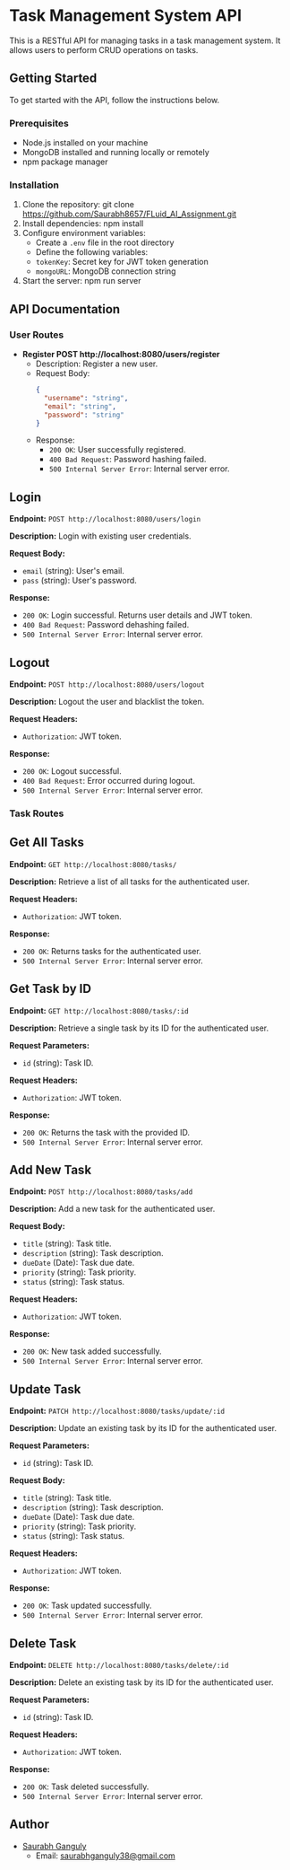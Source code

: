 # Task Management System API

This is a RESTful API for managing tasks in a task management system. It allows users to perform CRUD operations on tasks.

## Getting Started

To get started with the API, follow the instructions below.

### Prerequisites

- Node.js installed on your machine
- MongoDB installed and running locally or remotely
- npm package manager

### Installation

1. Clone the repository: git clone <https://github.com/Saurabh8657/FLuid_AI_Assignment.git>
2. Install dependencies: npm install
3. Configure environment variables:
   - Create a `.env` file in the root directory
   - Define the following variables:
    - `tokenKey`: Secret key for JWT token generation
    - `mongoURL`: MongoDB connection string
4. Start the server: npm run server


## API Documentation

### User Routes

- **Register POST http://localhost:8080/users/register**
  - Description: Register a new user.
  - Request Body:
    ```json
    {
      "username": "string",
      "email": "string",
      "password": "string"
    }
    ```
  - Response:
    - `200 OK`: User successfully registered.
    - `400 Bad Request`: Password hashing failed.
    - `500 Internal Server Error`: Internal server error.

<!-- **Endpoint:** `POST http://localhost:8080/users/register`

**Description:** Register a new user.

**Request Body:**
- `userName` (string): User's username.
- `email` (string): User's email.
- `pass` (string): User's password.

**Response:**
- `200 OK`: User successfully registered.
- `400 Bad Request`: Password hashing failed.
- `500 Internal Server Error`: Internal server error. -->

## Login

**Endpoint:** `POST http://localhost:8080/users/login`

**Description:** Login with existing user credentials.

**Request Body:**
- `email` (string): User's email.
- `pass` (string): User's password.

**Response:**
- `200 OK`: Login successful. Returns user details and JWT token.
- `400 Bad Request`: Password dehashing failed.
- `500 Internal Server Error`: Internal server error.

## Logout

**Endpoint:** `POST http://localhost:8080/users/logout`

**Description:** Logout the user and blacklist the token.

**Request Headers:**
- `Authorization`: JWT token.

**Response:**
- `200 OK`: Logout successful.
- `400 Bad Request`: Error occurred during logout.
- `500 Internal Server Error`: Internal server error.

### Task Routes

## Get All Tasks

**Endpoint:** `GET http://localhost:8080/tasks/`

**Description:** Retrieve a list of all tasks for the authenticated user.

**Request Headers:**
- `Authorization`: JWT token.

**Response:**
- `200 OK`: Returns tasks for the authenticated user.
- `500 Internal Server Error`: Internal server error.

## Get Task by ID

**Endpoint:** `GET http://localhost:8080/tasks/:id`

**Description:** Retrieve a single task by its ID for the authenticated user.

**Request Parameters:**
- `id` (string): Task ID.

**Request Headers:**
- `Authorization`: JWT token.

**Response:**
- `200 OK`: Returns the task with the provided ID.
- `500 Internal Server Error`: Internal server error.

## Add New Task

**Endpoint:** `POST http://localhost:8080/tasks/add`

**Description:** Add a new task for the authenticated user.

**Request Body:**
- `title` (string): Task title.
- `description` (string): Task description.
- `dueDate` (Date): Task due date.
- `priority` (string): Task priority.
- `status` (string): Task status.

**Request Headers:**
- `Authorization`: JWT token.

**Response:**
- `200 OK`: New task added successfully.
- `500 Internal Server Error`: Internal server error.

## Update Task

**Endpoint:** `PATCH http://localhost:8080/tasks/update/:id`

**Description:** Update an existing task by its ID for the authenticated user.

**Request Parameters:**
- `id` (string): Task ID.

**Request Body:**
- `title` (string): Task title.
- `description` (string): Task description.
- `dueDate` (Date): Task due date.
- `priority` (string): Task priority.
- `status` (string): Task status.

**Request Headers:**
- `Authorization`: JWT token.

**Response:**
- `200 OK`: Task updated successfully.
- `500 Internal Server Error`: Internal server error.

## Delete Task

**Endpoint:** `DELETE http://localhost:8080/tasks/delete/:id`

**Description:** Delete an existing task by its ID for the authenticated user.

**Request Parameters:**
- `id` (string): Task ID.

**Request Headers:**
- `Authorization`: JWT token.

**Response:**
- `200 OK`: Task deleted successfully.
- `500 Internal Server Error`: Internal server error.

## Author

- [Saurabh Ganguly](https://saurabh8657.github.io/)
  - Email: saurabhganguly38@gmail.com
